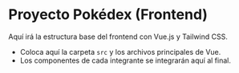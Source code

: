 # Proyecto Pokédex (Frontend)

Aquí irá la estructura base del frontend con Vue.js y Tailwind CSS.

- Coloca aquí la carpeta `src` y los archivos principales de Vue.
- Los componentes de cada integrante se integrarán aquí al final. 